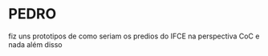 <h1>PEDRO</h1>
fiz uns prototipos de como seriam os predios do IFCE na perspectiva CoC e nada além disso
